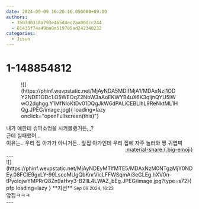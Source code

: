 ```yaml
---
date: 2024-09-09 16:20:16.056000+09:00
authors:
  - 3507d0318a793e465d4ec2aa00dcc244
  - 01435f74a49ba8a519705ad242348232
categories:
  - Jisun
---
```


# 1-148854812

<div class="post-container" markdown="1">
<div class="content-container md-sidebar__scrollwrap" markdown="1">


<figure markdown="1">
![](https://phinf.wevpstatic.net/MjAyNDA5MDlfMjA1/MDAxNzI1ODY2NDE1ODc1.O5WEOqZ2NbW3aAoEKWYB4uX6K3qIjnQYU5iWwO2dghgg.Y1MfNloKtDv01DQgJkW6dPALiCEBLlhL9ReNktML1HQg.JPEG/image.jpg){ loading=lazy onclick="openFullscreen(this)"}
</figure>
내가 얘한테 슈퍼소멍을 시켜볼랬거든,,,?<br>근데 실패했어…<br>이유는.. 우리 집 아가가 아니거든.. 앞집 아가인데 우리 집에 자주 놀러와 짱 귀엽찌

</div>
</div>

<div style="text-align: right;" markdown="1">
<a href="https://weverse.io/fromis9/fanpost/1-148854812" style="text-align: right;">:material-share:{.big-emoji}</a>
</div>
---

<div class="comments-container md-sidebar__scrollwrap" markdown="1">
<div class="comment" markdown="1">
<div class='id-container' markdown="1">
![](https://phinf.wevpstatic.net/MjAyNDEyMTlfMTE5/MDAxNzM0NTgzMjY0NDEy.08FClE9gxLY-99LscoMUgQbKnrVicLFFWSqmAi3eGLEg.hXV0n-tPyoIqjwYMPRrQ8Zn9aHvy3-B2llL4LWAZ_bEg.JPEG/image.jpg?type=s72){ pfp loading=lazy }
**<span class="artist">지선</span>** <small>Sep 09 2024, 16:23</small><br>
</div>
<div class='comment-body' markdown="1">
앞집ㅋㅋㅋ
</div>
</div>
</div>
---
